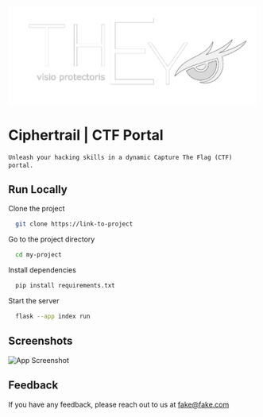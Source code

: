 <img src="https://github.com/lohithgsk/theeye-ciphertrail/blob/main/static/theye.png" alt="logo" width="500">

# Ciphertrail | CTF Portal

    Unleash your hacking skills in a dynamic Capture The Flag (CTF) portal.
    
## Run Locally

Clone the project

```bash
  git clone https://link-to-project
```

Go to the project directory

```bash
  cd my-project
```

Install dependencies

```bash
  pip install requirements.txt
```

Start the server

```bash
  flask --app index run
```

## Screenshots

![App Screenshot](https://via.placeholder.com/468x300?text=App+Screenshot+Here)


## Feedback

If you have any feedback, please reach out to us at fake@fake.com

